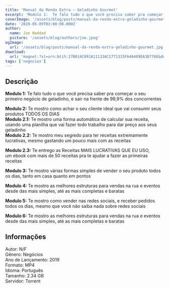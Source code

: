 ```yaml
---
title: 'Manual da Renda Extra – Geladinho Gourmet'
excerpt: 'Modulo 1:  Te falo tudo o que você precisa saber pra começar o seu primeiro negócio de geladinho, e sair na frente de 99,9% dos concorrentes   Modulo 2:  Te mostro como achar o seu cliente ideal que vai consumir seus produtos TODOS OS DIAS  Mo'
coverImage: '/assets/blog/posts/manual-da-renda-extra-geladinho-gourmet.jpg'
date: '2020-05-09T03:00:00.000Z'
author:
  name: Joe Haddad
  picture: '/assets/blog/authors/joe.jpeg'
ogImage:
  url: '/assets/blog/posts/manual-da-renda-extra-geladinho-gourmet.jpg'
download:
  url: 'magnet:?xt=urn:btih:17B014C091A11133AC1771315FA46409EA38776E&dn=Geladinho%20Goumet&tr=udp%3a%2f%2ftracker.openbittorrent.com%3a1337%2fannounce&tr=udp%3a%2f%2ftracker.opentrackr.org%3a1337%2fannounce'
tags: ['negocios']
---
```

<h2>Descrição</h2>
<p></p><p><strong>Modulo 1:</strong> Te falo tudo o que você precisa saber pra começar o seu primeiro negócio de geladinho, e sair na frente de 99,9% dos concorrentes</p><p><strong>Modulo 2: </strong>Te mostro como achar o seu cliente ideal que vai consumir seus produtos TODOS OS DIAS<br/><strong>Modulo 2.1:</strong> Te mostro uma forma automática de calcular sua receita, usando uma planilha que vai fazer todo trabalho para dar preço aos seus geladinho<br/><strong>Modulo 2.2: </strong>Te mostro meu segredo para ter receitas extremamente lucrativas, mesmo gastando um pouco mais com as receitas</p><p><strong>Modulo 2.3:</strong> Te entrego as Receitas MAIS LUCRATIVAS QUE EU USO, um ebook com mais de 50 receitas pra te ajudar a fazer as primeiras receitas</p><p><strong>Modulo 3:</strong> Te mostro várias formas simples de vender o seu produto todos os dias, tanto em casa quanto em pontos</p><p><strong>Modulo 4: </strong>Te mostro as melhores estruturas para vendas na rua e eventos desde das mais simples, até as mais completas e baratas</p><p><strong>Modulo 5:</strong> Te mostro como vender nas redes sociais, e receber pedidos todos os dias, mesmo que você não saiba nada sobre redes sociais</p><p><strong>Modulo 6:</strong> Te mostro as melhores estruturas para vendas na rua e eventos desde das mais simples, até as mais completas e baratas</p><h2>Informações</h2><p>Autor: N/F<br/>Gênero: Negócios<br/>Ano de Lançamento: 2019<br/>Formato: MP4<br/>Idioma: Português<br/>Tamanho: 2.34 GB<br/>Servidor: Torrent</p>